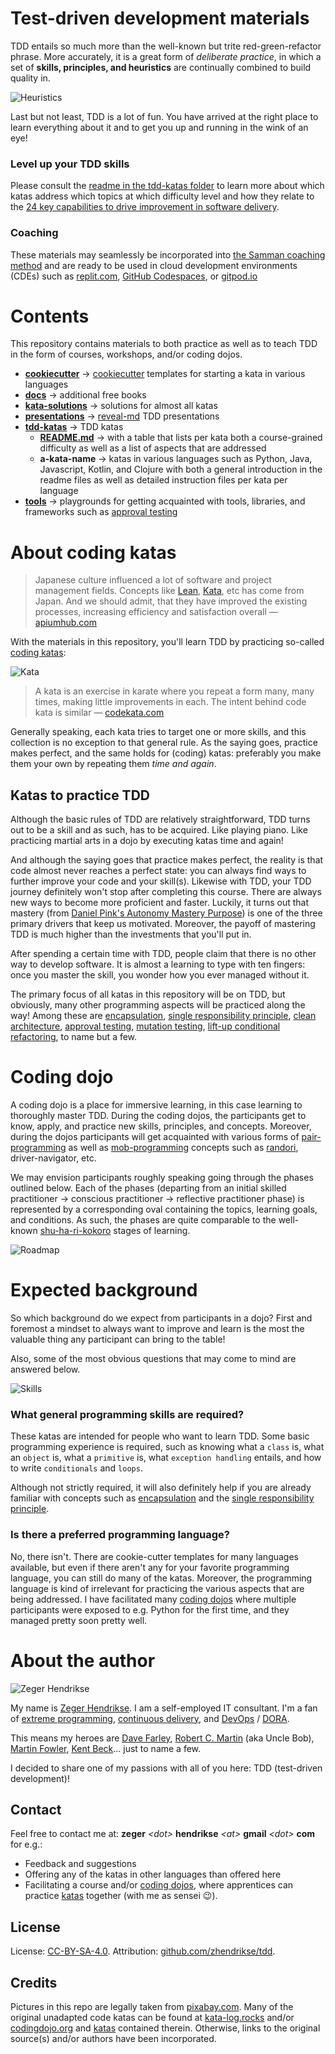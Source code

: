 # Test-driven development materials

TDD entails so much more than the well-known but trite red-green-refactor phrase.
More accurately, it is a great form of _deliberate practice_, in which a set of
**skills, principles, and heuristics** are continually combined to build quality in.

![Heuristics](./assets/heuristics.png)

Last but not least, TDD is a lot of fun. You have arrived at the right
place to learn everything about it and to get you up and running
in the wink of an eye!

###  Level up your TDD skills

Please consult the [readme in the tdd-katas folder](./tdd-katas/README.md)
to learn more about which katas address which topics at which difficulty 
level and how they relate to the 
[24 key capabilities to drive improvement in software delivery](https://itrevolution.com/articles/24-key-capabilities-to-drive-improvement-in-software-delivery/).

### Coaching

These materials may seamlessly be incorporated into 
[the Samman coaching method](https://www.sammancoaching.org/) and
are ready to be used in cloud development environments (CDEs) such
as [replit.com](https://replit.com), 
[GitHub Codespaces](https://github.com/features/codespaces), 
or [gitpod.io](https://gitpod.io)

# Contents

This repository contains materials to both practice as well as to teach TDD
in the form of courses, workshops, and/or coding dojos.

- **[cookiecutter](./cookiecutter/)** &rarr; [cookiecutter](https://github.com/cookiecutter/cookiecutter) templates for starting a kata in various languages
- **[docs](./docs/)** &rarr; additional free books
- **[kata-solutions](./kata-solutions/)** &rarr; solutions for almost all katas 
- **[presentations](./presentations/)** &rarr; [reveal-md](https://github.com/webpro/reveal-md) TDD presentations
- **[tdd-katas](./tdd-katas/)** &rarr; TDD katas
  - **[README.md](./tdd-katas/README.md)** &rarr; with a table that lists per kata both a course-grained difficulty as well as a list of aspects that are addressed
  - **a-kata-name** &rarr; katas in various languages such as Python, Java, Javascript, Kotlin, and Clojure with both a general introduction in the readme files as well as detailed instruction files per kata per language
- **[tools](./tools/)** &rarr; playgrounds for getting acquainted with tools, libraries, and frameworks such as [approval testing](https://approvaltests.com/)

# About coding katas

> Japanese culture influenced a lot of software and project management fields. 
> Concepts like [Lean](https://apiumhub.com/?p=55302), [Kata](https://apiumhub.com/?p=4044), etc 
> has come from Japan. And we should admit, that they have improved the existing processes, 
> increasing efficiency and satisfaction overall &#8212; [apiumhub.com](https://apiumhub.com/tech-blog-barcelona/code-kata/)

With the materials in this repository, you'll learn TDD by practicing 
so-called [coding katas](https://apiumhub.com/tech-blog-barcelona/code-kata/):

![Kata](./assets/kata.png)

> A kata is an exercise in karate where you repeat a form many, many times, making little improvements in each. 
> The intent behind code kata is similar &#8212; [codekata.com](http://codekata.com/) 

Generally speaking, each kata tries to target one or more skills, 
and this collection is no exception to that general rule. As the saying goes, 
practice makes perfect, and the same holds for (coding) katas: preferably 
you make them your own by repeating them _time and again_.

## Katas to practice TDD

Although the basic rules of TDD are relatively straightforward, 
TDD turns out to be a skill and as such, has to be acquired. 
Like playing piano. Like practicing martial arts in a dojo by executing 
katas time and again!

And although the saying goes that practice makes perfect, the reality is 
that code almost never reaches a perfect state: you can always find ways to 
further improve your code and your skill(s). Likewise with TDD, your TDD journey 
definitely won't stop after completing this course. There are always new ways to 
become more proficient and faster. Luckily, it turns out that mastery 
(from [Daniel Pink's Autonomy Mastery Purpose](https://www.youtube.com/watch?v=u6XAPnuFjJc)) 
is one of the three primary drivers that keep us motivated. Moreover, the payoff of
mastering TDD is much higher than the investments that you'll put in. 

After spending a certain time with TDD, people claim that there is no 
other way to develop software. It is almost a learning to type with ten 
fingers: once you master the skill, you wonder how you ever managed without it.

The primary focus of all katas in this repository will be on TDD, but 
obviously, many other programming aspects will be practiced along the way! 
Among these are [encapsulation](https://en.wikipedia.org/wiki/Encapsulation_(computer_programming)), 
[single responsibility principle](https://en.wikipedia.org/wiki/Single-responsibility_principle), 
[clean architecture](https://blog.cleancoder.com/uncle-bob/2012/08/13/the-clean-architecture.html), 
[approval testing](https://approvaltests.com/), [mutation testing](https://en.wikipedia.org/wiki/Mutation_testing), 
[lift-up conditional refactoring](https://www.eficode.com/blog/advanced-testing-refactoring-techniques-2), to name but a few.  

# Coding dojo

A coding dojo is a place for immersive learning, in this case learning to
thoroughly master TDD. During the coding dojos, the participants get
to know, apply, and practice new skills, principles, and concepts.
Moreover, during the dojos participants will get acquainted with various
forms of 
[pair-programming](https://martinfowler.com/articles/on-pair-programming.html) 
as well as 
[mob-programming](https://mobprogramming.org/mob-programming-basics/) 
concepts such as
[randori](https://codingdojo.org/practices/RandoriKata/), driver-navigator, etc.

We may envision participants roughly speaking going through 
the phases outlined below. Each of the phases (departing from an
initial skilled practitioner &rarr; conscious practitioner &rarr; 
reflective practitioner phase) is represented by 
a corresponding oval containing the topics, learning goals, and conditions.
As such, the phases are quite comparable to the well-known 
[shu-ha-ri-kokoro](https://heartofagile.com/wp-content/uploads/2019/08/kokoro-extends-shu-ha-ri.pdf) 
stages of learning.

![Roadmap](./assets/dojo-roadmap.png)

# Expected background

So which background do we expect from participants in a dojo? First
and foremost a mindset to always want to improve and learn is the most
the valuable thing any participant can bring to the table!

Also, some of the most obvious questions that may come to mind 
are answered below.

![Skills](./assets/skillz.png)

### What general programming skills are required?

These katas are intended for people who want to learn TDD. Some basic programming experience is required, such as knowing what a `class` is, what an `object` is, what a `primitive` is, what `exception handling` entails, and how to write `conditionals` and `loops`. 

Although not strictly required, it will also definitely help if you are already familiar with concepts such as [encapsulation](https://en.wikipedia.org/wiki/Encapsulation_(computer_programming)) and the [single responsibility principle](https://en.wikipedia.org/wiki/Single-responsibility_principle).

### Is there a preferred programming language?

No, there isn't. There are cookie-cutter templates for many languages available,
but even if there aren't any for your favorite programming language, you can still
do many of the katas. Moreover, the programming language is kind of irrelevant for
practicing the various aspects that are being addressed. I have facilitated 
many [coding dojos](https://codingdojo.org/WhatIsCodingDojo/) where multiple participants were exposed to 
e.g. Python for the first time, and they managed pretty soon pretty well.


# About the author

![Zeger Hendrikse](assets/zeger_profile.png)

My name is [Zeger Hendrikse](https://www.linkedin.com/in/zegerhendrikse/). I am a self-employed IT consultant. I'm a fan of [extreme programming](https://en.wikipedia.org/wiki/Extreme_programming), [continuous delivery](https://www.continuousdelivery.com/), and [DevOps](https://cloud.google.com/devops) / [DORA](https://www.devops-research.com/research.html). 

This means my heroes are [Dave Farley](https://www.davefarley.net/), [Robert C. Martin](http://blog.cleancoder.com/) (aka Uncle Bob), [Martin Fowler](https://martinfowler.com/), [Kent Beck](https://www.kentbeck.com/)... just to name a few.

I decided to share one of my passions with all of you here: TDD (test-driven development)!

## Contact

Feel free to contact me at: **zeger** _&lt;dot&gt;_ **hendrikse** _&lt;at&gt;_ **gmail** _&lt;dot&gt;_ **com** for e.g.:
- Feedback and suggestions
- Offering any of the katas in other languages than offered here
- Facilitating a course and/or [coding dojos](https://codingdojo.org/WhatIsCodingDojo/), where apprentices can practice [katas](http://codekata.com/) together (with me as sensei 😉).


## License

License: [CC-BY-SA-4.0](https://creativecommons.org/licenses/by-sa/4.0/). Attribution: [github.com/zhendrikse/tdd](https://github.com/zhendrikse/tdd).
  
## Credits

Pictures in this repo are legally taken from [pixabay.com](https://pixabay.com). 
Many of the original unadapted code katas can be found at [kata-log.rocks](https://kata-log.rocks/) 
and/or [codingdojo.org](http://codingdojo.org/) and [katas](http://codingdojo.org/) contained therein.
Otherwise, links to the original source(s) and/or authors have been incorporated.
